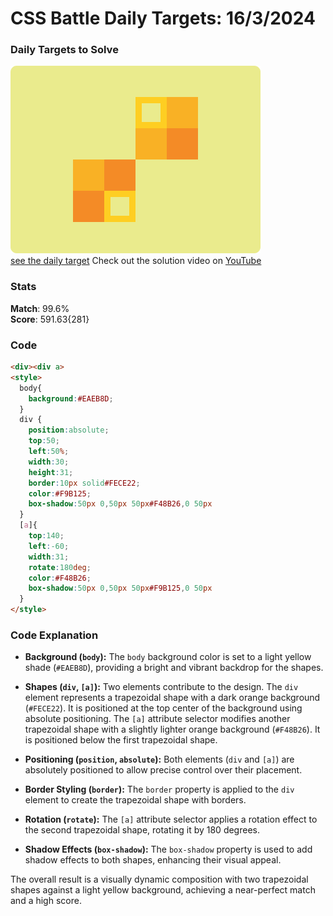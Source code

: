 # CSS Battle Daily Targets: 16/3/2024

### Daily Targets to Solve

![picture of daily target](./images/16.png)  
[see the daily target](https://cssbattle.dev/play/JX0EAoyHvalIVLo22TlX)
Check out the solution video on [YouTube](https://www.youtube.com/watch?v=eShWdcyx1bs)

### Stats

**Match**: 99.6%  
**Score**: 591.63{281}

### Code

```html
<div><div a>
<style>
  body{
    background:#EAEB8D;
  }
  div {
    position:absolute;
    top:50;
    left:50%;
    width:30;
    height:31;
    border:10px solid#FECE22;
    color:#F9B125;
    box-shadow:50px 0,50px 50px#F48B26,0 50px
  }
  [a]{
    top:140;
    left:-60;
    width:31;
    rotate:180deg;
    color:#F48B26;
    box-shadow:50px 0,50px 50px#F9B125,0 50px
  }
</style>
```

### Code Explanation

- **Background (`body`):** The `body` background color is set to a light yellow shade (`#EAEB8D`), providing a bright and vibrant backdrop for the shapes.

- **Shapes (`div`, `[a]`):** Two elements contribute to the design. The `div` element represents a trapezoidal shape with a dark orange background (`#FECE22`). It is positioned at the top center of the background using absolute positioning. The `[a]` attribute selector modifies another trapezoidal shape with a slightly lighter orange background (`#F48B26`). It is positioned below the first trapezoidal shape.

- **Positioning (`position`, `absolute`):** Both elements (`div` and `[a]`) are absolutely positioned to allow precise control over their placement.

- **Border Styling (`border`):** The `border` property is applied to the `div` element to create the trapezoidal shape with borders.

- **Rotation (`rotate`):** The `[a]` attribute selector applies a rotation effect to the second trapezoidal shape, rotating it by 180 degrees.

- **Shadow Effects (`box-shadow`):** The `box-shadow` property is used to add shadow effects to both shapes, enhancing their visual appeal.

The overall result is a visually dynamic composition with two trapezoidal shapes against a light yellow background, achieving a near-perfect match and a high score.